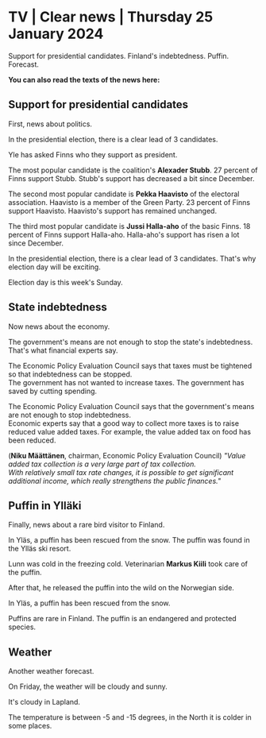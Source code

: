 # TV \| Clear news \| Thursday 25 January 2024

Support for presidential candidates. Finland's indebtedness. Puffin. Forecast.

**You can also read the texts of the news here:**

## Support for presidential candidates

First, news about politics.

In the presidential election, there is a clear lead of 3 candidates.

Yle has asked Finns who they support as president.

The most popular candidate is the coalition's **Alexader Stubb**. 27 percent of Finns support Stubb. Stubb's support has decreased a bit since December.

The second most popular candidate is **Pekka Haavisto** of the electoral association. Haavisto is a member of the Green Party. 23 percent of Finns support Haavisto. Haavisto's support has remained unchanged.

The third most popular candidate is **Jussi Halla-aho** of the basic Finns. 18 percent of Finns support Halla-aho. Halla-aho's support has risen a lot since December.

In the presidential election, there is a clear lead of 3 candidates. That's why election day will be exciting.

Election day is this week's Sunday.

## State indebtedness

Now news about the economy.

The government's means are not enough to stop the state's indebtedness. That's what financial experts say.

The Economic Policy Evaluation Council says that taxes must be tightened so that indebtedness can be stopped.\
The government has not wanted to increase taxes. The government has saved by cutting spending.

The Economic Policy Evaluation Council says that the government's means are not enough to stop indebtedness.\
Economic experts say that a good way to collect more taxes is to raise reduced value added taxes. For example, the value added tax on food has been reduced.

(**Niku Määttänen**, chairman, Economic Policy Evaluation Council) *"Value added tax collection is a very large part of tax collection.\
With relatively small tax rate changes, it is possible to get significant additional income, which really strengthens the public finances."*

## Puffin in Ylläki

Finally, news about a rare bird visitor to Finland.

In Yläs, a puffin has been rescued from the snow. The puffin was found in the Ylläs ski resort.

Lunn was cold in the freezing cold. Veterinarian **Markus Kiili** took care of the puffin.

After that, he released the puffin into the wild on the Norwegian side.

In Yläs, a puffin has been rescued from the snow.

Puffins are rare in Finland. The puffin is an endangered and protected species.

## Weather

Another weather forecast.

On Friday, the weather will be cloudy and sunny.

It's cloudy in Lapland.

The temperature is between -5 and -15 degrees, in the North it is colder in some places.
